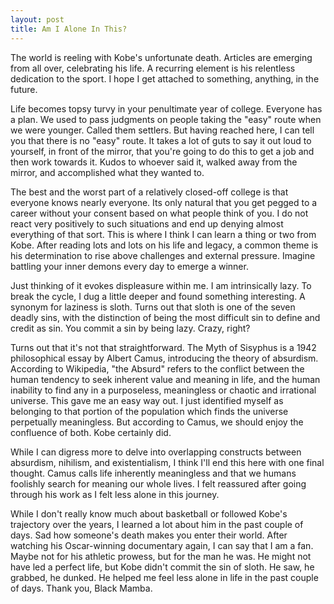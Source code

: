 ```yaml
---
layout: post
title: Am I Alone In This?
---
```


The world is reeling with Kobe's unfortunate death. Articles are emerging from all over, celebrating his life. A recurring element is his relentless dedication to the sport. I hope I get attached to something, anything, in the future. 

Life becomes topsy turvy in your penultimate year of college. Everyone has a plan. We used to pass judgments on people taking the "easy" route when we were younger. Called them settlers. But having reached here, I can tell you that there is no "easy" route. It takes a lot of guts to say it out loud to yourself, in front of the mirror, that you're going to do this to get a job and then work towards it. Kudos to whoever said it, walked away from the mirror, and accomplished what they wanted to. 

The best and the worst part of a relatively closed-off college is that everyone knows nearly everyone. Its only natural that you get pegged to a career without your consent based on what people think of you. I do not react very positively to such situations and end up denying almost everything of that sort. This is where I think I can learn a thing or two from Kobe. After reading lots and lots on his life and legacy, a common theme is his determination to rise above challenges and external pressure. Imagine battling your inner demons every day to emerge a winner. 

Just thinking of it evokes displeasure within me. I am intrinsically lazy. To break the cycle, I dug a little deeper and found something interesting. A synonym for laziness is sloth. Turns out that sloth is one of the seven deadly sins, with the distinction of being the most difficult sin to define and credit as sin. You commit a sin by being lazy. Crazy, right?

Turns out that it's not that straightforward. The Myth of Sisyphus is a 1942 philosophical essay by Albert Camus, introducing the theory of absurdism. According to Wikipedia, "the Absurd" refers to the conflict between the human tendency to seek inherent value and meaning in life, and the human inability to find any in a purposeless, meaningless or chaotic and irrational universe. This gave me an easy way out. I just identified myself as belonging to that portion of the population which finds the universe perpetually meaningless. But according to Camus, we should enjoy the confluence of both. Kobe certainly did. 

While I can digress more to delve into overlapping constructs between absurdism, nihilism, and existentialism, I think I'll end this here with one final thought. Camus calls life inherently meaningless and that we humans foolishly search for meaning our whole lives. I felt reassured after going through his work as I felt less alone in this journey. 

While I don't really know much about basketball or followed Kobe's trajectory over the years, I learned a lot about him in the past couple of days. Sad how someone's death makes you enter their world. After watching his Oscar-winning documentary again, I can say that I am a fan. Maybe not for his athletic prowess, but for the man he was. He might not have led a perfect life, but Kobe didn't commit the sin of sloth. He saw, he grabbed, he dunked. He helped me feel less alone in life in the past couple of days. Thank you, Black Mamba. 
